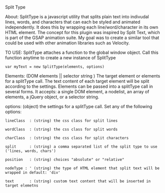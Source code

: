 Split Type

About: SplitType is a javascript utility that splits plain text into indivudal lines, words, and characters that can each be styled and animated independently. It does this by wrapping each line/word/character in its own HTML element. The concept for this plugin was inspired by Split Text, which is part of the GSAP animation suite. My goal was to create a similar tool that could be used with other animation libraries such as Velocity. 

TO USE: 
SplitType attaches a function to the global window object. Call this function anytime to create a new instance of SplitType

	var myText = new SplitType(elements, options)

Elements: (DOM elements || selector string ) The target element or elements for a splitType call. The text content of each target element will be split according to the settings. 
Elements can be passed into a splitType call in several forms. It accepts: a single DOM element, a nodelist, an array of elements, a jQuery object, or a selector string. 

options: (object) the settings for a splitType call. Set any of the following options:

	lineClass  : (string) the css class for split lines 

	wordClass  : (string) the css class for split words 

	charClass  : (string) the css class for split characters

	split      : (string) a comma separated list of the split type to use ('lines, words, chars')

	position   : (string) choices "absolute" or "relative"

	nodeType : ' (string) the type of HTML element that split text will be wrapped in default: 'div'

	text       : (string) custom text content that will be inserted in target elemetns
